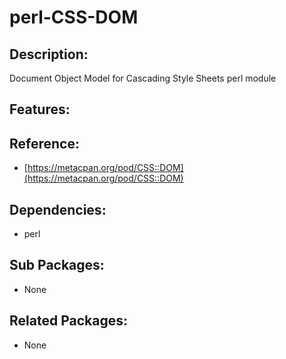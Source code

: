 # perl-CSS-DOM

## Description:

Document Object Model for Cascading Style Sheets perl module

## Features:

## Reference:

* [https://metacpan.org/pod/CSS::DOM](https://metacpan.org/pod/CSS::DOM)

## Dependencies:

* perl

## Sub Packages:

* None

## Related Packages:

* None


